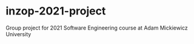 # inzop-2021-project
Group project for 2021 Software Engineering course at Adam Mickiewicz University
